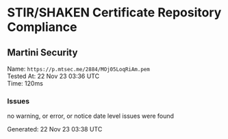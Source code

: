 # STIR/SHAKEN Certificate Repository Compliance

## Martini Security

Name: `https://p.mtsec.me/2884/MOj05LoqRiAm.pem`\
Tested At: 22 Nov 23 03:36 UTC\
Time: 120ms

### Issues

no warning, or error, or notice date level issues were found

Generated: 22 Nov 23 03:38 UTC